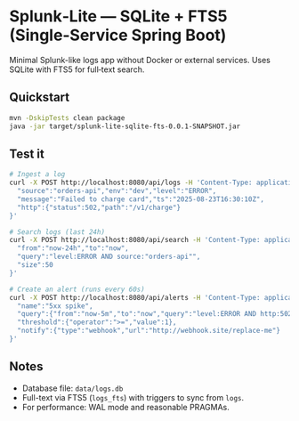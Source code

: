# Splunk‑Lite — SQLite + FTS5 (Single‑Service Spring Boot)

Minimal Splunk-like logs app without Docker or external services. Uses SQLite with FTS5 for full‑text search.

## Quickstart
```bash
mvn -DskipTests clean package
java -jar target/splunk-lite-sqlite-fts-0.0.1-SNAPSHOT.jar
```

## Test it
```bash
# Ingest a log
curl -X POST http://localhost:8080/api/logs -H 'Content-Type: application/json' -d '{
  "source":"orders-api","env":"dev","level":"ERROR",
  "message":"Failed to charge card","ts":"2025-08-23T16:30:10Z",
  "http":{"status":502,"path":"/v1/charge"}
}'

# Search logs (last 24h)
curl -X POST http://localhost:8080/api/search -H 'Content-Type: application/json' -d '{
  "from":"now-24h","to":"now",
  "query":"level:ERROR AND source:"orders-api"",
  "size":50
}'

# Create an alert (runs every 60s)
curl -X POST http://localhost:8080/api/alerts -H 'Content-Type: application/json' -d '{
  "name":"5xx spike",
  "query":{"from":"now-5m","to":"now","query":"level:ERROR AND http:502","size":100},
  "threshold":{"operator":">=","value":1},
  "notify":{"type":"webhook","url":"http://webhook.site/replace-me"}
}'
```

## Notes
- Database file: `data/logs.db`
- Full-text via FTS5 (`logs_fts`) with triggers to sync from `logs`.
- For performance: WAL mode and reasonable PRAGMAs.
